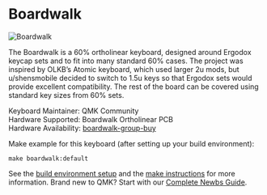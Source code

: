# Boardwalk

![Boardwalk](https://i.imgur.com/CQj3b9E.jpg)

The Boardwalk is a 60% ortholinear keyboard, designed around Ergodox keycap sets and to fit into many standard 60% cases. The project was inspired by OLKB’s Atomic keyboard, which used larger 2u mods, but u/shensmobile
decided to switch to 1.5u keys so that Ergodox sets would provide excellent compatibility. The rest of the board can be covered using standard key sizes from 60% sets.

Keyboard Maintainer: QMK Community  
Hardware Supported: Boardwalk Ortholinear PCB  
Hardware Availability: [boardwalk-group-buy](https://www.panc.co/boardwalk-group-buy.html)

Make example for this keyboard (after setting up your build environment):

    make boardwalk:default

See the [build environment setup](https://docs.qmk.fm/#/getting_started_build_tools) and the [make instructions](https://docs.qmk.fm/#/getting_started_make_guide) for more information. Brand new to QMK? Start with our [Complete Newbs Guide](https://docs.qmk.fm/#/newbs).
